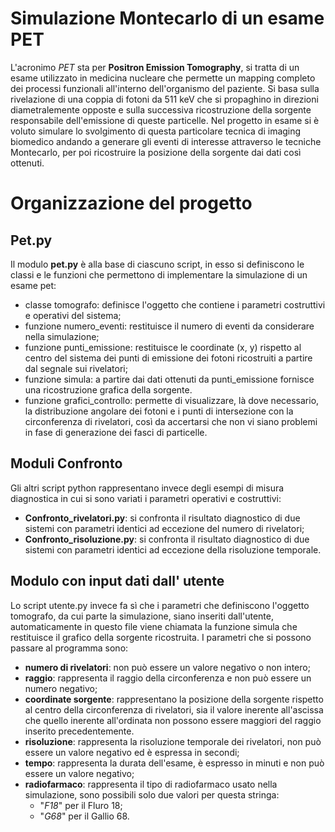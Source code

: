 # Simulazione Montecarlo di un esame PET

L'acronimo *PET* sta per **Positron Emission Tomography**, si tratta di un esame utilizzato in medicina nucleare che permette un mapping completo dei processi funzionali all'interno dell'organismo del paziente. Si basa sulla rivelazione di una coppia di fotoni da 511 keV che si propaghino in direzioni diametralemente opposte e sulla successiva ricostruzione della sorgente responsabile dell'emissione di queste particelle. Nel progetto in esame si è voluto simulare lo svolgimento di questa particolare tecnica di imaging biomedico andando a generare gli eventi di interesse attraverso le tecniche Montecarlo, per poi ricostruire la posizione della sorgente dai dati così ottenuti.

# Organizzazione del progetto

## Pet.py
Il modulo **pet.py** è alla base di ciascuno script, in esso si definiscono le classi e le funzioni che permettono di implementare la simulazione di un esame pet:
- classe tomografo: definisce l'oggetto che contiene i parametri costruttivi e operativi del sistema;
- funzione numero_eventi: restituisce il numero di eventi da considerare nella simulazione;
- funzione punti_emissione: restituisce le coordinate (x, y) rispetto al centro del sistema dei punti di emissione dei
  fotoni ricostruiti a partire dal segnale sui rivelatori;
- funzione simula: a partire dai dati ottenuti da punti_emissione fornisce una ricostruzione grafica della sorgente.
- funzione grafici_controllo: permette di visualizzare, là dove necessario, la distribuzione angolare dei fotoni e i punti di intersezione con la circonferenza di rivelatori, così da accertarsi che non vi siano problemi in fase di generazione dei fasci di particelle.

## Moduli Confronto
Gli altri script python rappresentano invece degli esempi di misura diagnostica in cui si sono variati i parametri operativi e costruttivi:
- **Confronto_rivelatori.py**: si confronta il risultato diagnostico di due sistemi con parametri identici ad eccezione del numero di rivelatori;
- **Confronto_risoluzione.py**: si confronta il risultato diagnostico di due sistemi con parametri identici ad eccezione della risoluzione temporale.

## Modulo con input dati dall' utente
Lo script utente.py invece fa sì che i parametri che definiscono l'oggetto tomografo, da cui parte la simulazione, siano inseriti dall'utente, automaticamente
in questo file viene chiamata la funzione simula che restituisce il grafico della sorgente ricostruita.
I parametri che si possono passare al programma sono:
- **numero di rivelatori**: non può essere un valore negativo o non intero;
- **raggio**: rappresenta il raggio della circonferenza e non può essere un numero negativo;
- **coordinate sorgente**: rappresentano la posizione della sorgente rispetto al centro della circonferenza di rivelatori, sia il valore   inerente all'ascissa che quello inerente all'ordinata non possono essere maggiori del raggio inserito precedentemente.
- **risoluzione**: rappresenta la risoluzione temporale dei rivelatori, non può essere un valore negativo ed è espressa in secondi;
- **tempo**: rappresenta la durata dell'esame, è espresso in minuti e non può essere un valore negativo;
- **radiofarmaco**: rappresenta il tipo di radiofarmaco usato nella simulazione, sono possibili solo due valori per questa stringa:
    - "*F18*" per il Fluro 18;
    - "*G68*" per il Gallio 68. 
